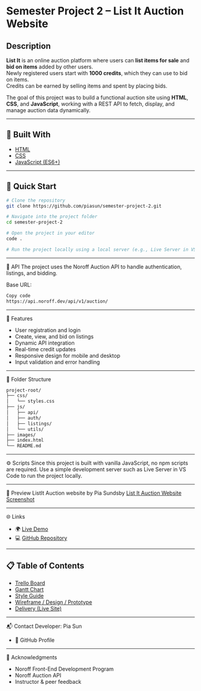 # Semester Project 2 – List It Auction Website

## Description

**List It** is an online auction platform where users can **list items for sale** and **bid on items** added by other users.  
Newly registered users start with **1000 credits**, which they can use to bid on items.  
Credits can be earned by selling items and spent by placing bids.

The goal of this project was to build a functional auction site using **HTML**, **CSS**, and **JavaScript**, working with a REST API to fetch, display, and manage auction data dynamically.

---

## 🧠 Built With

- [HTML](https://developer.mozilla.org/en-US/docs/Web/HTML)
- [CSS](https://developer.mozilla.org/en-US/docs/Web/CSS)
- [JavaScript (ES6+)](https://developer.mozilla.org/en-US/docs/Web/JavaScript)

---

## 🚀 Quick Start

```bash
# Clone the repository
git clone https://github.com/piasun/semester-project-2.git

# Navigate into the project folder
cd semester-project-2

# Open the project in your editor
code .

# Run the project locally using a local server (e.g., Live Server in VS Code)
```

---

🔧 API
The project uses the Noroff Auction API to handle authentication, listings, and bidding.

Base URL:

```bash
Copy code
https://api.noroff.dev/api/v1/auction/
```

---

🧩 Features

- User registration and login
- Create, view, and bid on listings
- Dynamic API integration
- Real-time credit updates
- Responsive design for mobile and desktop
- Input validation and error handling

---

🧱 Folder Structure

```bash
project-root/
├── css/
│   └── styles.css
├── js/
│   ├── api/
│   ├── auth/
│   ├── listings/
│   └── utils/
├── images/
├── index.html
└── README.md
```

---

⚙️ Scripts
Since this project is built with vanilla JavaScript, no npm scripts are required.
Use a simple development server such as Live Server in VS Code to run the project locally.

---

📸 Preview
ListIt Auction website
by Pia Sundsby
[List It Auction Website Screenshot](./images/website-listit.png)

---

🌐 Links

- 🌍 [Live Demo](list-it-auction-website.netlify.app)
- 💻 [GitHub Repository](https://github.com/piasun/semester-project-2)

---

## 📋 Table of Contents

- [Trello Board](https://trello.com/invite/b/AVdD1icT/ATTIf14f37766e3002f195a28dec0b46fc2f210537BF/semester-project-2)
- [Gantt Chart](https://docs.google.com/spreadsheets/d/1ioIp8cBAzkVLoYzlSIMVVukpG8DWxr-L/edit?usp=sharing&ouid=105175313372136630770&rtpof=true&sd=true)
- [Style Guide](https://www.figma.com/file/HN0MRSL5RrIxL5AzUe3ZqZ/Semester-Project-2?type=design&node-id=305%3A101&mode=design&t=EamAKqHgRYgoeywV-1)
- [Wireframe / Design / Prototype](https://www.figma.com/file/HN0MRSL5RrIxL5AzUe3ZqZ/Semester-Project-2?type=design&node-id=0%3A1&mode=design&t=EamAKqHgRYgoeywV-1)
- [Delivery (Live Site)](https://list-it-auction-website.netlify.app/)

---

📬 Contact
Developer: Pia Sun

- 📧 GitHub Profile

---

🙏 Acknowledgments

- Noroff Front-End Development Program
- Noroff Auction API
- Instructor & peer feedback
